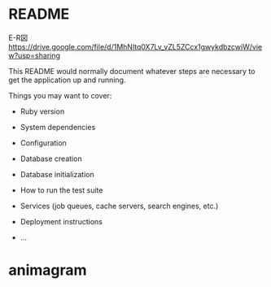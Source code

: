 # README

E-R図
https://drive.google.com/file/d/1MhNltq0X7Lv_vZL5ZCcx1gwykdbzcwiW/view?usp=sharing

This README would normally document whatever steps are necessary to get the
application up and running.

Things you may want to cover:

* Ruby version

* System dependencies

* Configuration

* Database creation

* Database initialization

* How to run the test suite

* Services (job queues, cache servers, search engines, etc.)

* Deployment instructions

* ...
# animagram
